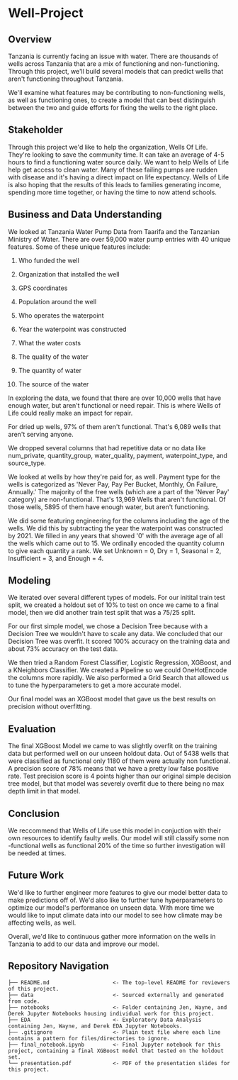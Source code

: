 # Well-Project

## Overview

Tanzania is currently facing an issue with water. There are thousands of wells across Tanzania that are a mix of functioning and non-functioning. Through this project, we'll build several models that can predict wells that aren't functioning throughout Tanzania. 

We'll examine what features may be contributing to non-functioning wells, as well as functioning ones, to create a model that can best distinguish between the two and guide efforts for fixing the wells to the right place. 

## Stakeholder 

Through this project we'd like to help the organization, Wells Of Life. They're looking to save the community time. It can take an average of 4-5 hours to find a functioning water source daily. We want to help Wells of Life help get access to clean water. Many of these failing pumps are rudden with disease and it's having a direct impact on life expectancy. Wells of Life is also hoping that the results of this leads to families generating income, spending more time together, or having the time to now attend schools. 

## Business and Data Understanding

We looked at Tanzania Water Pump Data from Taarifa and the Tanzanian Ministry of Water. There are over 59,000 water pump entries with 40 unique features. Some of these unique features include: 

1. Who funded the well

2. Organization that installed the well

3. GPS coordinates

4. Population around the well

5. Who operates the waterpoint

6. Year the waterpoint was constructed

7. What the water costs

8. The quality of the water

9. The quantity of water

10. The source of the water

In exploring the data, we found that there are over 10,000 wells that have enough water, but aren't functional or need repair. This is where Wells of Life could really make an impact for repair. 

For dried up wells, 97% of them aren't functional. That's 6,089 wells that aren't serving anyone. 

We dropped several columns that had repetitive data or no data like num_private, quantity_group, water_quality, payment, waterpoint_type, and source_type. 

We looked at wells by how they're paid for, as well. Payment type for the wells is categorized as 'Never Pay, Pay Per Bucket, Monthly, On Failure, Annually.' The majority of the free wells (which are a part of the 'Never Pay' category) are non-functional. That's 13,969 Wells that aren't functional. Of those wells, 5895 of them have enough water, but aren't functioning. 

We did some featuring engineering for the columns including the age of the wells. We did this by subtracting the year the waterpoint was constructed by 2021. We filled in any years that showed '0' with the average age of all the wells which came out to 15. We ordinally encoded the quantity column to give each quantity a rank. We set Unknown = 0, Dry = 1, Seasonal = 2, Insufficient = 3, and Enough = 4. 

## Modeling

We iterated over several different types of models. For our initital train test split, we created a holdout set of 10% to test on once we came to a final model, then we did another train test split that was a 75/25 split. 

For our first simple model, we chose a Decision Tree because with a Decision Tree we wouldn't have to scale any data. We concluded that our Decision Tree was overfit. It scored 100% accuracy on the training data and about 73% accuracy on the test data. 

We then tried a Random Forest Classifier, Logistic Regression, XGBoost, and a KNeighbors Classifier. We created a Pipeline so we could OneHotEncode the columns more rapidly. We also performed a Grid Search that allowed us to tune the hyperparameters to get a more accurate model. 

Our final model was an XGBoost model that gave us the best results on precision without overfitting. 

## Evaluation

The final XGBoost Model we came to was slightly overfit on the training data but performed well on our unseen holdout data. Out of 5438 wells that were classified as functional only 1180 of them were actually non functional.  A precision score of 78% means that we have a pretty low false positive rate. Test precision score is 4 points higher than our original simple decision tree model, but that model was severely overfit due to there being no max depth limit in that model. 

## Conclusion

We reccommend that Wells of Life use this model in conjuction with their own resources to identify faulty wells. Our model will still classify some non -functional wells as functional 20% of the time so further investigation will be needed at times.

## Future Work

We'd like to further engineer more features to give our model better data to make predictions off of. We'd also like to further tune hyperparameters to optimize our model's performance on unseen data. With more time we would like to input climate data into our model to see how climate may be affecting wells, as well. 

Overall, we'd like to continuous gather more information on the wells in Tanzania to add to our data and improve our model.

## Repository Navigation

```
├── README.md                    <- The top-level README for reviewers of this project. 
├── data                         <- Sourced externally and generated from code. 
├── notebooks                    <- Folder containing Jen, Wayne, and Derek Jupyter Notebooks housing individual work for this project. 
├── EDA                          <- Exploratory Data Analysis containing Jen, Wayne, and Derek EDA Jupyter Notebooks. 
├── .gitignore                   <- Plain text file where each line contains a pattern for files/directories to ignore.
├── final_notebook.ipynb         <- Final Jupyter notebook for this project, containing a final XGBoost model that tested on the holdout set. 
└── presentation.pdf             <- PDF of the presentation slides for this project.                 
